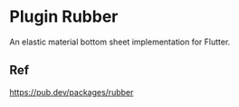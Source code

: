 # Plugin Rubber

An elastic material bottom sheet implementation for Flutter.

## Ref

<https://pub.dev/packages/rubber>
